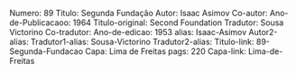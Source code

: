 Numero: 89
Titulo: Segunda Fundação
Autor: Isaac Asimov
Co-autor: 
Ano-de-Publicacaoo: 1964
Titulo-original: Second Foundation
Tradutor: Sousa Victorino
Co-tradutor: 
Ano-de-edicao: 1953
alias: Isaac-Asimov
Autor2-alias: 
Tradutor1-alias: Sousa-Victorino
Tradutor2-alias: 
Titulo-link: 89-Segunda-Fundacao
Capa: Lima de Freitas
pags: 220
Capa-link: Lima-de-Freitas